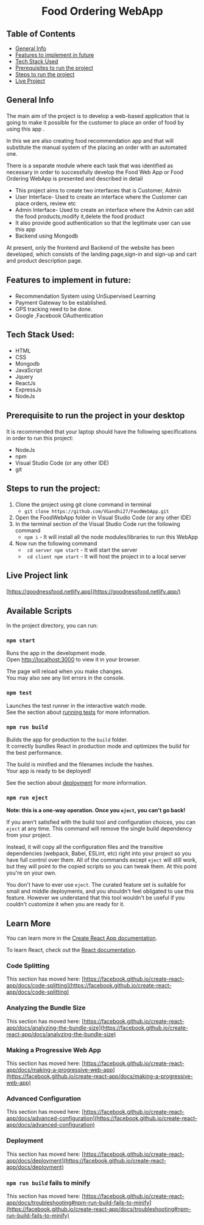 # <p align="center">Food Ordering WebApp</p>

## Table of Contents
- [General Info](#general_info)
- [Features to implement in future](#features_for_future)
- [Tech Stack Used](#tech)
- [Prerequisites to run the project](#prerequisites)
- [Steps to run the project](#steps)
- [Live Project](#live)

## <p id="general_info">General Info</p>
The main aim of the project is to develop a web-based application that is going to make it possible for the customer to place an order of food by using this app .

In this we are also creating food recommendation app and that will substitute the manual system of the placing an order  with an automated one.

There is a separate module where each task that was identified as necessary in order to successfully develop the Food Web App or Food Ordering WebApp is presented and described in detail
- This project aims to create two interfaces that is Customer, Admin
- User Interface- Used to create an interface where the Customer can place orders, review etc
- Admin Interface- Used to create an interface where the Admin can add the food products,modify it,delete the food product
- It also provide good authentication so that the legitimate user can use this app
- Backend using Mongodb

At present, only the frontend and Backend of the website has been developed, which consists of the landing page,sign-in and sign-up and cart and product description page.

## <p id="features_for_future">Features to implement in future:</p>
- Recommendation System using UnSupervised Learning
- Payment Gateway to be established.
- GPS tracking need to be done.
- Google ,Facebook OAuthentication 

## <p id="tech">Tech Stack Used:</p>
- HTML
- CSS
- Mongodb
- JavaScript
- Jquery
- ReactJs
- ExpressJs
- NodeJs

## <p id="prerequisites">Prerequisite to run the project in your desktop</p>
It is recommended that your laptop should have the following specifications in order to run this project:
- NodeJs
- npm 
- Visual Studio Code (or any other IDE)
- git

## <p id="steps">Steps to run the project:</p>
1. Clone the project using git clone command in terminal
   - ```git clone https://github.com/VGandhi27/FoodWebApp.git ```
2. Open the FoodWebApp folder in Visual Studio Code (or any other IDE)
3. In the terminal section of the Visual Studio Code run the following command 
   - ```npm i``` - It will install all the node modules/libraries to run this WebApp 
4. Now run the following command
   - ``` cd server npm start``` - It will start the server
   - ``` cd client npm start``` - It will host the project in to a local server
## <p id="live">Live Project link</p>
[https://goodnessfood.netlify.app](https://goodnessfood.netlify.app/)


## Available Scripts

In the project directory, you can run:

### `npm start`

Runs the app in the development mode.\
Open [http://localhost:3000](http://localhost:3000) to view it in your browser.

The page will reload when you make changes.\
You may also see any lint errors in the console.

### `npm test`

Launches the test runner in the interactive watch mode.\
See the section about [running tests](https://facebook.github.io/create-react-app/docs/running-tests) for more information.

### `npm run build`

Builds the app for production to the `build` folder.\
It correctly bundles React in production mode and optimizes the build for the best performance.

The build is minified and the filenames include the hashes.\
Your app is ready to be deployed!

See the section about [deployment](https://facebook.github.io/create-react-app/docs/deployment) for more information.

### `npm run eject`

**Note: this is a one-way operation. Once you `eject`, you can't go back!**

If you aren't satisfied with the build tool and configuration choices, you can `eject` at any time. This command will remove the single build dependency from your project.

Instead, it will copy all the configuration files and the transitive dependencies (webpack, Babel, ESLint, etc) right into your project so you have full control over them. All of the commands except `eject` will still work, but they will point to the copied scripts so you can tweak them. At this point you're on your own.

You don't have to ever use `eject`. The curated feature set is suitable for small and middle deployments, and you shouldn't feel obligated to use this feature. However we understand that this tool wouldn't be useful if you couldn't customize it when you are ready for it.

## Learn More

You can learn more in the [Create React App documentation](https://facebook.github.io/create-react-app/docs/getting-started).

To learn React, check out the [React documentation](https://reactjs.org/).

### Code Splitting

This section has moved here: [https://facebook.github.io/create-react-app/docs/code-splitting](https://facebook.github.io/create-react-app/docs/code-splitting)

### Analyzing the Bundle Size

This section has moved here: [https://facebook.github.io/create-react-app/docs/analyzing-the-bundle-size](https://facebook.github.io/create-react-app/docs/analyzing-the-bundle-size)

### Making a Progressive Web App

This section has moved here: [https://facebook.github.io/create-react-app/docs/making-a-progressive-web-app](https://facebook.github.io/create-react-app/docs/making-a-progressive-web-app)

### Advanced Configuration

This section has moved here: [https://facebook.github.io/create-react-app/docs/advanced-configuration](https://facebook.github.io/create-react-app/docs/advanced-configuration)

### Deployment

This section has moved here: [https://facebook.github.io/create-react-app/docs/deployment](https://facebook.github.io/create-react-app/docs/deployment)

### `npm run build` fails to minify

This section has moved here: [https://facebook.github.io/create-react-app/docs/troubleshooting#npm-run-build-fails-to-minify](https://facebook.github.io/create-react-app/docs/troubleshooting#npm-run-build-fails-to-minify)
